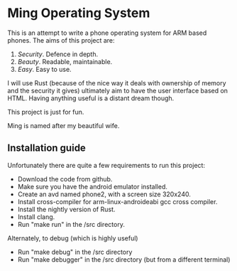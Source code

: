 # Ming Operating System

This is an attempt to write a phone operating system for ARM based
phones. The aims of this project are:

1. *Security*. Defence in depth.
2. *Beauty*. Readable, maintainable.
3. *Easy*. Easy to use.

I will use Rust (because of the nice way it deals with ownership of
memory and the security it gives) ultimately aim to have the user
interface based on HTML. Having anything useful is a distant dream
though.

This project is just for fun.

Ming is named after my beautiful wife.



## Installation guide

Unfortunately there are quite a few requirements to run this project:

- Download the code from github.
- Make sure you have the android emulator installed.
- Create an avd named phone2, with a screen size 320x240.
- Install cross-compiler for arm-linux-androideabi gcc cross compiler.
- Install the nightly version of Rust.
- Install clang.
- Run "make run" in the /src directory.

Alternately, to debug (which is highly useful)

- Run "make debug" in the /src directory
- Run "make debugger" in the /src directory (but from a different terminal)